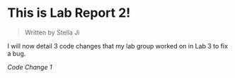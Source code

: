 # This is Lab Report 2!

> Written by Stella Ji

I will now detail 3 code changes that my lab group worked on in Lab 3 to fix a bug.

*Code Change 1*

